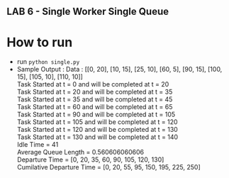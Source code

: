## LAB 6  - Single Worker Single Queue

# How to run
- run `python single.py`
- Sample Output : 
    Data : [[0, 20], [10, 15], [25, 10], [60, 5], [90, 15], [100, 15], [105, 10], [110, 10]]  
    Task Started at t = 0 and will be completed at t = 20  
    Task Started at t = 20 and will be completed at t = 35  
    Task Started at t = 35 and will be completed at t = 45  
    Task Started at t = 60 and will be completed at t = 65  
    Task Started at t = 90 and will be completed at t = 105  
    Task Started at t = 105 and will be completed at t = 120  
    Task Started at t = 120 and will be completed at t = 130  
    Task Started at t = 130 and will be completed at t = 140  
    Idle Time = 41  
    Average Queue Length = 0.560606060606  
    Departure Time = [0, 20, 35, 60, 90, 105, 120, 130]  
    Cumilative Departure Time = [0, 20, 55, 95, 150, 195, 225, 250]  
